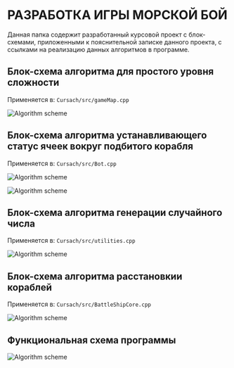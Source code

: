 # РАЗРАБОТКА ИГРЫ МОРСКОЙ БОЙ

Данная папка содержит разработанный курсовой проект с блок-схемами, приложенными к пояснительной записке данного проекта, с ссылками на реализацию данных алгоритмов в программе. 

## Блок-схема алгоритма для простого уровня сложности

Применяется в: `Cursach/src/gameMap.cpp`

![Algorithm scheme](Schemes/1.jpg)

## Блок-схема алгоритма устанавливающего статус ячеек вокруг подбитого корабля

Применяется в: `Cursach/src/Bot.cpp`

![Algorithm scheme](Schemes/2.jpg)

![Algorithm scheme](Schemes/3.jpg)

## Блок-схема алгоритма генерации случайного числа

Применяется в: `Cursach/src/utilities.cpp`

![Algorithm scheme](Schemes/4.jpg)

## Блок-схема алгоритма расстановкии кораблей

Применяется в: `Cursach/src/BattleShipCore.cpp`

![Algorithm scheme](Schemes/5.jpg)

## Функциональная схема программы

![Algorithm scheme](Schemes/6.jpg)
